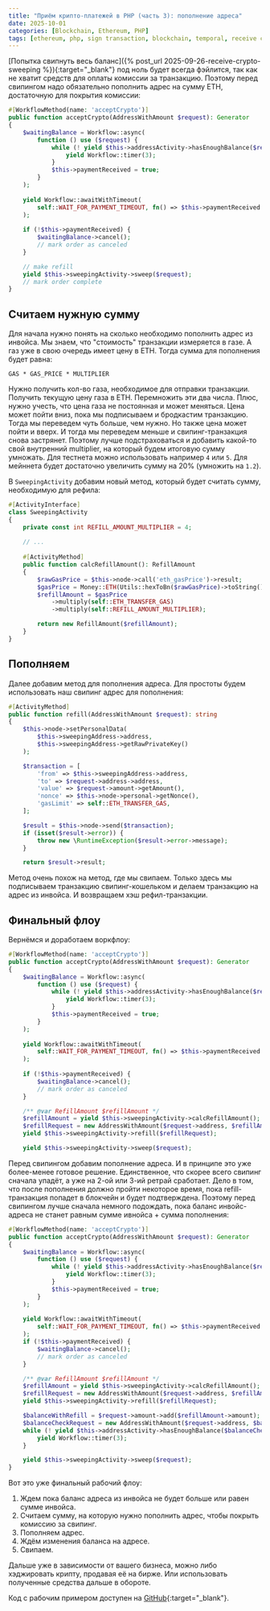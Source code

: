 ```yaml
---
title: "Приём крипто-платежей в PHP (часть 3): пополнение адреса"
date: 2025-10-01
categories: [Blockchain, Ethereum, PHP]
tags: [ethereum, php, sign transaction, blockchain, temporal, receive crypto] 
---
```


[Попытка свипнуть весь баланс]({% post_url 2025-09-26-receive-crypto-sweeping %}){:target="_blank"} 
под ноль будет всегда фэйлится, так как не хватит средств для оплаты комиссии за транзакцию. 
Поэтому перед свипингом надо обязательно пополнить адрес на сумму ETH, достаточную для покрытия
комиссии:

```php
#[WorkflowMethod(name: 'acceptCrypto')]
public function acceptCrypto(AddressWithAmount $request): Generator
{
    $waitingBalance = Workflow::async(
        function () use ($request) {
            while (! yield $this->addressActivity->hasEnoughBalance($request)) {
                yield Workflow::timer(3);
            }
            $this->paymentReceived = true;
        }
    );
    
    yield Workflow::awaitWithTimeout(
        self::WAIT_FOR_PAYMENT_TIMEOUT, fn() => $this->paymentReceived
    );
    
    if (!$this->paymentReceived) {
        $waitingBalance->cancel();
        // mark order as canceled
    }

    // make refill
    yield $this->sweepingActivity->sweep($request);
    // mark order complete
}
```

## Считаем нужную сумму
Для начала нужно понять на сколько необходимо пополнить адрес из инвойса. Мы знаем, что "стоимость" транзакции
измеряется в газе. А газ уже в свою очередь имеет цену в ETH. Тогда сумма для пополнения будет равна:

```
GAS * GAS_PRICE * MULTIPLIER
```

Нужно получить кол-во газа, необходимое для отправки транзакции. Получить текущую цену газа в ETH. Перемножить эти два
числа. Плюс, нужно учесть, что цена газа не постоянная и может меняться. Цена может пойти вниз, пока мы подписываем
и бродкастим транзакцию. Тогда мы переведем чуть больше, чем нужно. Но также цена может пойти и вверх. И тогда мы переведем 
меньше и свипинг-транзакция снова застрянет. Поэтому лучше подстраховаться и добавить какой-то свой внутренний 
multiplier, на который будем итоговую сумму умножать. Для тестнета можно использовать например `4` или `5`. Для 
мейннета будет достаточно увеличить сумму на 20% (умножить на `1.2`).

В `SweepingActivity` добавим новый метод, который будет считать сумму, необходимую для рефила:

```php
#[ActivityInterface]
class SweepingActivity
{
    private const int REFILL_AMOUNT_MULTIPLIER = 4;
    
    // ... 
    
    #[ActivityMethod]
    public function calcRefillAmount(): RefillAmount
    {
        $rawGasPrice = $this->node->call('eth_gasPrice')->result;
        $gasPrice = Money::ETH(Utils::hexToBn($rawGasPrice)->toString());
        $refillAmount = $gasPrice
            ->multiply(self::ETH_TRANSFER_GAS)
            ->multiply(self::REFILL_AMOUNT_MULTIPLIER);

        return new RefillAmount($refillAmount);
    }
}
```

## Пополняем
Далее добавим метод для пополнения адреса. Для простоты будем использовать наш свипинг адрес для пополнения: 

```php
#[ActivityMethod]
public function refill(AddressWithAmount $request): string
{
    $this->node->setPersonalData(
        $this->sweepingAddress->address,
        $this->sweepingAddress->getRawPrivateKey()
    );

    $transaction = [
        'from' => $this->sweepingAddress->address,
        'to' => $request->address->address,
        'value' => $request->amount->getAmount(),
        'nonce' => $this->node->personal->getNonce(),
        'gasLimit' => self::ETH_TRANSFER_GAS,
    ];

    $result = $this->node->send($transaction);
    if (isset($result->error)) {
        throw new \RuntimeException($result->error->message);
    }

    return $result->result;
```

Метод очень похож на метод, где мы свипаем. Только здесь мы подписываем транзакцию свипинг-кошельком и делаем
транзакцию на адрес из инвойса. И возвращаем хэш рефил-транзакции.

## Финальный флоу

Вернёмся и доработаем воркфлоу:

```php
#[WorkflowMethod(name: 'acceptCrypto')]
public function acceptCrypto(AddressWithAmount $request): Generator
{
    $waitingBalance = Workflow::async(
        function () use ($request) {
            while (! yield $this->addressActivity->hasEnoughBalance($request)) {
                yield Workflow::timer(3);
            }
            $this->paymentReceived = true;
        }
    );
    
    yield Workflow::awaitWithTimeout(
        self::WAIT_FOR_PAYMENT_TIMEOUT, fn() => $this->paymentReceived
    );
    
    if (!$this->paymentReceived) {
        $waitingBalance->cancel();
        // mark order as canceled
    }

    /** @var RefillAmount $refillAmount */
    $refillAmount = yield $this->sweepingActivity->calcRefillAmount();
    $refillRequest = new AddressWithAmount($request->address, $refillAmount->amount);
    yield $this->sweepingActivity->refill($refillRequest);

    yield $this->sweepingActivity->sweep($request);

```

Перед свипингом добавим пополнение адреса. И в принципе это уже более-менее готовое решение. Единственное, что
скорее всего свипинг сначала упадёт, а уже на 2-ой или 3-ий ретрай сработает. Дело в том, что после пополнения 
должно пройти некоторое время, пока refill-транзакция попадет в блокчейн и будет подтверждена. Поэтому перед 
свипингом лучше сначала немного подождать, пока баланс инвойс-адреса не станет равным сумме ивнойса + сумма пополнения:

```php
#[WorkflowMethod(name: 'acceptCrypto')]
public function acceptCrypto(AddressWithAmount $request): Generator
{
    $waitingBalance = Workflow::async(
        function () use ($request) {
            while (! yield $this->addressActivity->hasEnoughBalance($request)) {
                yield Workflow::timer(3);
            }
            $this->paymentReceived = true;
        }
    );
    
    yield Workflow::awaitWithTimeout(
        self::WAIT_FOR_PAYMENT_TIMEOUT, fn() => $this->paymentReceived
    );
    if (!$this->paymentReceived) {
        $waitingBalance->cancel();
        // mark order as canceled
    }

    /** @var RefillAmount $refillAmount */
    $refillAmount = yield $this->sweepingActivity->calcRefillAmount();
    $refillRequest = new AddressWithAmount($request->address, $refillAmount->amount);
    yield $this->sweepingActivity->refill($refillRequest);

    $balanceWithRefill = $request->amount->add($refillAmount->amount);
    $balanceCheckRequest = new AddressWithAmount($request->address, $balanceWithRefill);
    while (! yield $this->addressActivity->hasEnoughBalance($balanceCheckRequest)) {
        yield Workflow::timer(3);
    }

    yield $this->sweepingActivity->sweep($request);
}
```

Вот это уже финальный рабочий флоу:
1. Ждем пока баланс адреса из инвойса не будет больше или равен сумме инвойса.
2. Считаем сумму, на которую нужно пополнить адрес, чтобы покрыть комиссию за свипинг.
3. Пополняем адрес.
4. Ждём изменения баланса на адресе.
5. Свипаем.

Дальше уже в зависимости от вашего бизнеса, можно либо хэджировать крипту, продавая её на бирже. Или использовать
полученные средства дальше в обороте.

Код с рабочим примером доступен на [GitHub](https://github.com/seregazhuk/receive-crypto-live-coding-demo){:target="_blank"}.







